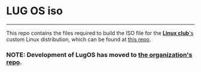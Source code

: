 # LUG OS iso
---
This repo contains the files required to build the ISO file for the [**Linux club**'s](https://lugvitc.org) custom Linux distribution, which can be found at [this repo](https://github.com/lugvitc/LUG_custom_distro).

### NOTE: Development of LugOS has moved to [the organization's repo](https://github.com/lugvitc/lugos-iso).
